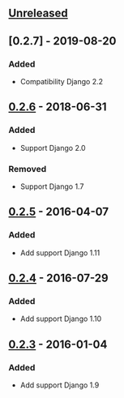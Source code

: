 ## [Unreleased]

## [0.2.7] - 2019-08-20
### Added
- Compatibility Django 2.2

## [0.2.6] - 2018-06-31
### Added
- Support Django 2.0

### Removed
- Support Django 1.7

## [0.2.5] - 2016-04-07
### Added
- Add support Django 1.11

## [0.2.4] - 2016-07-29
### Added
- Add support Django 1.10

## [0.2.3] - 2016-01-04
### Added
- Add support Django 1.9

[Unreleased]: https://github.com/silentsokolov/django-automatic-links/compare/v0.2.7...HEAD
[0.2.6]: https://github.com/silentsokolov/django-automatic-links/compare/v0.2.6...v0.2.7
[0.2.5]: https://github.com/silentsokolov/django-automatic-links/compare/v0.2.5...v0.2.6
[0.2.4]: https://github.com/silentsokolov/django-automatic-links/compare/v0.2.4...v0.2.5
[0.2.3]: https://github.com/silentsokolov/django-automatic-links/compare/v0.2.3...v0.2.2
